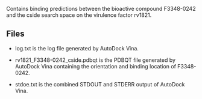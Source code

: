 Contains binding predictions between the bioactive compound F3348-0242 and the cside search space on the virulence factor rv1821.

## Files

- log.txt is the log file generated by AutoDock Vina.

- rv1821_F3348-0242_cside.pdbqt is the PDBQT file generated by AutoDock Vina containing the orientation and binding location of F3348-0242.

- stdoe.txt is the combined STDOUT and STDERR output of AutoDock Vina.

